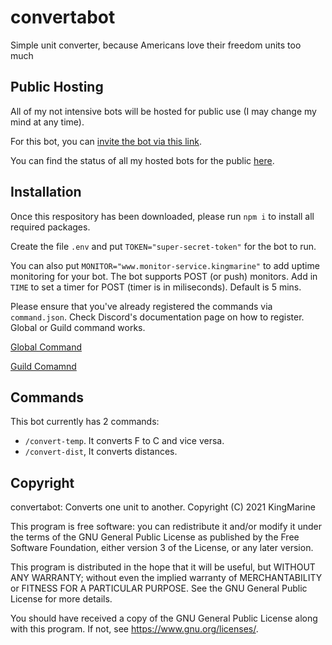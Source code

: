 # convertabot

Simple unit converter, because Americans love their freedom units too much

## Public Hosting

All of my not intensive bots will be hosted for public use (I may change my mind at any time).

For this bot, you can [invite the bot via this link](https://discord.com/api/oauth2/authorize?client_id=849130462747164732&permissions=0&scope=bot%20applications.commands).

You can find the status of all my hosted bots for the public [here](https://uptime.statuscake.com/?TestID=IRi2EiG69R).

## Installation

Once this respository has been downloaded, please run `npm i` to install all required packages.

Create the file `.env` and put `TOKEN="super-secret-token"` for the bot to run.

You can also put `MONITOR="www.monitor-service.kingmarine"` to add uptime monitoring for your bot. The bot supports POST (or push) monitors.
Add in `TIME` to set a timer for POST (timer is in miliseconds). Default is 5 mins.

Please ensure that you've already registered the commands via `command.json`. Check Discord's documentation page on how to register. Global or Guild command works.

[Global Command](https://discord.com/developers/docs/interactions/slash-commands#create-global-application-command)

[Guild Comamnd](https://discord.com/developers/docs/interactions/slash-commands#create-guild-application-command)

## Commands

This bot currently has 2 commands: 

- `/convert-temp`. It converts F to C and vice versa.
- `/convert-dist`, It converts distances.

## Copyright

convertabot: Converts one unit to another.
Copyright (C) 2021  KingMarine

This program is free software: you can redistribute it and/or modify
it under the terms of the GNU General Public License as published by
the Free Software Foundation, either version 3 of the License, or
any later version.

This program is distributed in the hope that it will be useful,
but WITHOUT ANY WARRANTY; without even the implied warranty of
MERCHANTABILITY or FITNESS FOR A PARTICULAR PURPOSE.  See the
GNU General Public License for more details.

You should have received a copy of the GNU General Public License
along with this program.  If not, see <https://www.gnu.org/licenses/>.
